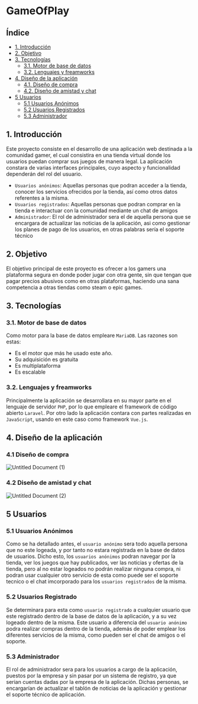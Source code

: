# GameOfPlay
## Índice
- [1. Introducción](#introduccion) 
- [2. Objetivo](#objetivo) 
- [3. Tecnologías](#tecnologías)
  - [3.1. Motor de base de datos](#base_datos)
  - [3.2. Lenguajes y freamworks](#lenguajes)
- [4. Diseño de la aplicación](#diseño)
  - [4.1. Diseño de compra](#dc)
  - [4.2. Diseño de amistad y chat](#dac)
 - [5 Usuarios](#usu)
   - [5.1 Usuarios Anónimos](#usua)
   - [5.2 Usuarios Registrados](#usureg)
   - [5.3 Administrador](#admin)        
<a name="introduccion"></a>						     		
## 1. Introducción 	
Este proyecto consiste en el desarrollo de una aplicación web destinada a la comunidad gamer, el cual consistira en una tienda virtual donde los usuarios puedan comprar sus juegos de manera legal. La aplicación constara de varias interfaces principales, cuyo aspecto y funcionalidad dependerán del rol del usuario. 

- `Usuarios anónimos`: Aquellas personas que podran acceder a la tienda, conocer los servicios ofrecidos por la tienda, así como otros datos referentes a la misma.
- `Usuarios registrados`: Aquellas personas que podran comprar en la tienda e interactuar con la comunidad mediante un chat de amigos
- `Administrador`: El rol de administrador sera el de aquella persona que se encargara de actualizar las noticias de la aplicación, asi como gestionar los planes de pago de los usuarios, en otras palabras sería el soporte técnico

<a name="objetivo"></a>						     		
## 2. Objetivo 
El objetivo principal de este proyecto es ofrecer a los gamers una plataforma segura en donde poder jugar con otra gente, sin que tengan que pagar precios abusivos como en otras plataformas, haciendo una sana competencia a otras tiendas como steam o epic games.

<a name="tecnologías"></a>			
## 3. Tecnologías 
<a name="base_datos"></a>
### 3.1. Motor de base de datos
Como motor para la base de datos empleare `MariaDB`. Las razones son estas:
- Es el motor que más he usado este año.
- Su adquisición es gratuita
- Es multiplataforma
- Es escalable
<a name="lenguajes"></a>
### 3.2. Lenguajes y freamworks
Principalmente la aplicación se desarrollara en su mayor parte en el lenguaje de servidor `PHP`, por lo que empleare el framework de código abierto `Laravel`. Por otro lado la aplicación contara con partes realizadas en `JavaScript`, usando en este caso como framework `Vue.js`.
<a name="diseño"></a>
## 4. Diseño de la aplicación
<a name="dc"></a>
### 4.1 Diseño de compra
![Untitled Document (1)](https://user-images.githubusercontent.com/56919754/113032770-80f83380-9190-11eb-9e4a-6b12e8544e54.png)

<a name="dac"></a>
### 4.2 Diseño de amistad y chat
![Untitled Document (2)](https://user-images.githubusercontent.com/56919754/113034088-003a3700-9192-11eb-8917-0b89be3787e8.png)

<a name="usu"></a>
## 5 Usuarios
<a name="usua"></a>
### 5.1 Usuarios Anónimos
Como se ha detallado antes, el `usuario anónimo` sera todo aquella persona que no este logeada, y por tanto no estara registrada en la base de datos de usuarios.
Dicho esto, los `usuarios anónimos` podran navegar por la tienda, ver los juegos que hay publicados, ver las noticias y ofertas de la tienda, pero al no estar logeados no podrán realizar ninguna compra, ni podran usar cualquier otro servicio de esta como puede ser el soporte tecnico o el chat imcorporado para los `usuarios registrados` de la misma.

<a name="usureg"></a>
### 5.2 Usuarios Registrado
Se determinara para esta como `usuario registrado` a cualquier usuario que este registrado dentro de la base de datos de la aplicación, y a su vez logeado dentro de la misma. Este usuario a diferencia del `usuario anónimo` podra realizar compras dentro de la tienda, además de poder emplear los diferentes servicios de la misma, como pueden ser el chat de amigos o el soporte.

<a name="admin"></a>
### 5.3 Administrador
El rol de administrador sera para los usuarios a cargo de la aplicación, puestos por la empresa y sin pasar por un sistema de registro, ya que serian cuentas dadas por la empresa de la aplicación. Dichas personas, se encargarían de actualizar el tablón de noticias de la aplicación y gestionar el soporte técnico de aplicación.




